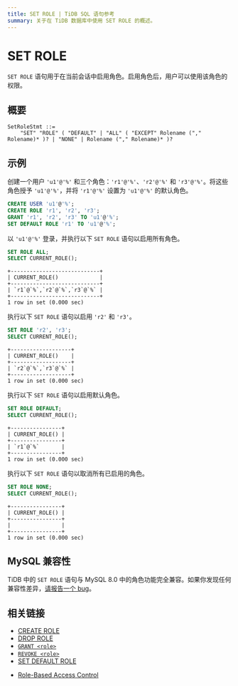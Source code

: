 ```yaml
---
title: SET ROLE | TiDB SQL 语句参考
summary: 关于在 TiDB 数据库中使用 SET ROLE 的概述。
---
```


# SET ROLE

`SET ROLE` 语句用于在当前会话中启用角色。启用角色后，用户可以使用该角色的权限。

## 概要

```ebnf+diagram
SetRoleStmt ::=
    "SET" "ROLE" ( "DEFAULT" | "ALL" ( "EXCEPT" Rolename ("," Rolename)* )? | "NONE" | Rolename ("," Rolename)* )?
```

## 示例

创建一个用户 `'u1'@'%'` 和三个角色：`'r1'@'%'`、`'r2'@'%'` 和 `'r3'@'%'`。将这些角色授予 `'u1'@'%'`，并将 `'r1'@'%'` 设置为 `'u1'@'%'` 的默认角色。

```sql
CREATE USER 'u1'@'%';
CREATE ROLE 'r1', 'r2', 'r3';
GRANT 'r1', 'r2', 'r3' TO 'u1'@'%';
SET DEFAULT ROLE 'r1' TO 'u1'@'%';
```

以 `'u1'@'%'` 登录，并执行以下 `SET ROLE` 语句以启用所有角色。

```sql
SET ROLE ALL;
SELECT CURRENT_ROLE();
```

```
+----------------------------+
| CURRENT_ROLE()             |
+----------------------------+
| `r1`@`%`,`r2`@`%`,`r3`@`%` |
+----------------------------+
1 row in set (0.000 sec)
```

执行以下 `SET ROLE` 语句以启用 `'r2'` 和 `'r3'`。

```sql
SET ROLE 'r2', 'r3';
SELECT CURRENT_ROLE();
```

```
+-------------------+
| CURRENT_ROLE()    |
+-------------------+
| `r2`@`%`,`r3`@`%` |
+-------------------+
1 row in set (0.000 sec)
```

执行以下 `SET ROLE` 语句以启用默认角色。

```sql
SET ROLE DEFAULT;
SELECT CURRENT_ROLE();
```

```
+----------------+
| CURRENT_ROLE() |
+----------------+
| `r1`@`%`       |
+----------------+
1 row in set (0.000 sec)
```

执行以下 `SET ROLE` 语句以取消所有已启用的角色。

```sql
SET ROLE NONE;
SELECT CURRENT_ROLE();
```

```
+----------------+
| CURRENT_ROLE() |
+----------------+
|                |
+----------------+
1 row in set (0.000 sec)
```

## MySQL 兼容性

TiDB 中的 `SET ROLE` 语句与 MySQL 8.0 中的角色功能完全兼容。如果你发现任何兼容性差异，[请报告一个 bug](https://docs.pingcap.com/tidb/stable/support)。

## 相关链接

* [CREATE ROLE](/sql-statements/sql-statement-create-role.md)
* [DROP ROLE](/sql-statements/sql-statement-drop-role.md)
* [`GRANT <role>`](/sql-statements/sql-statement-grant-role.md)
* [`REVOKE <role>`](/sql-statements/sql-statement-revoke-role.md)
* [SET DEFAULT ROLE](/sql-statements/sql-statement-set-default-role.md)

<CustomContent platform="tidb">

* [Role-Based Access Control](/role-based-access-control.md)

</CustomContent>